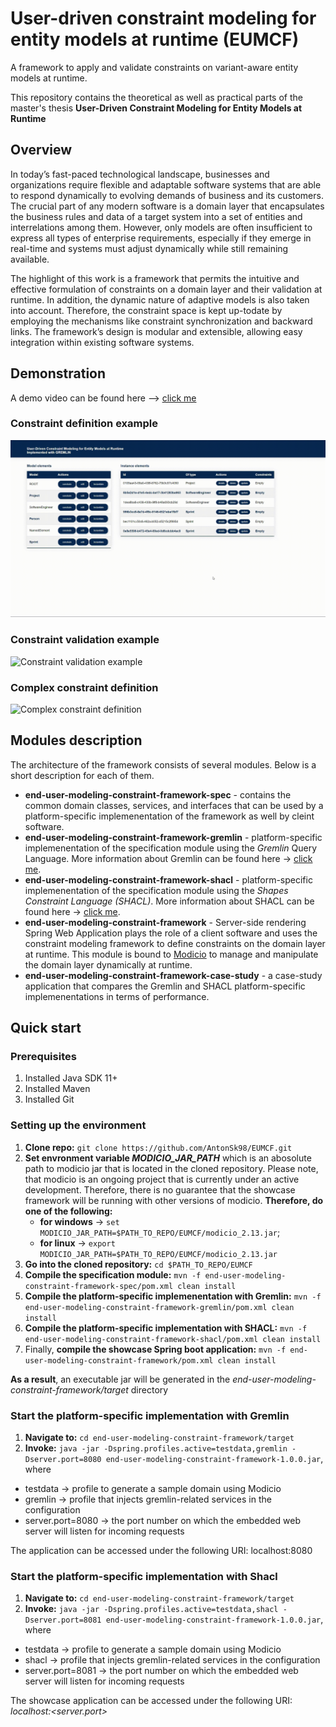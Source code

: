
# User-driven constraint modeling for entity models at runtime (EUMCF)

A framework to apply and validate constraints on variant-aware entity models at runtime.

This repository contains the theoretical as well as practical parts of the master's thesis **User-Driven Constraint Modeling for Entity Models at Runtime**

## Overview
In today’s fast-paced technological landscape, businesses and organizations require flexible and adaptable software systems that are able to respond dynamically to evolving demands of business and its customers. The crucial part of any modern software is a domain layer that encapsulates the business rules and data of a target system into a set of entities and interrelations among them. However, only models are often insufficient to express all types of enterprise requirements, especially if they emerge in real-time and systems must adjust dynamically while still remaining available.

The highlight of this work is a framework that permits the intuitive and effective formulation of constraints on a domain layer and their validation at runtime. In addition, the dynamic nature of adaptive models is also taken into account. Therefore, the constraint space is kept up-todate by employing the mechanisms like constraint synchronization and backward links. The framework’s design is modular and extensible, allowing easy integration within existing software systems.


## Demonstration
A demo video can be found here --> [click me](https://cloudstore.zih.tu-dresden.de/index.php/s/b6WqqQoH4NYrc54)

### Constraint definition example
![Constraint definition example](assets/constraint_definition.gif)

### Constraint validation example
![Constraint validation example](assets/constraint_validation.gif)

### Complex constraint definition
![Complex constraint definition](assets/complex_constraint.gif)

## Modules description

The architecture of the framework consists of several modules. Below is a short description for each of them.

* **end-user-modeling-constraint-framework-spec** - contains the common domain classes, services, and interfaces that can be used by a platform-specific implemenentation of the framework as well by cleint software.
* **end-user-modeling-constraint-framework-gremlin** -  platform-specific implemenentation of the specification module using the *Gremlin* Query Language. More information about Gremlin can be found here -> [click me](https://tinkerpop.apache.org/gremlin.html).
* **end-user-modeling-constraint-framework-shacl** - platform-specific implemenentation of the specification module using the *Shapes Constraint Language (SHACL)*. More information about SHACL can be found here -> [click me](https://www.w3.org/TR/shacl/).
* **end-user-modeling-constraint-framework** - Server-side rendering Spring Web Application plays the role of a client software and uses the constraint modeling framework to define constraints on the domain layer at runtime. This module is bound to [Modicio](https://github.com/modicio) to manage and manipulate the domain layer dynamically at runtime.
* **end-user-modeling-constraint-framework-case-study** - a case-study application that compares the Gremlin and SHACL platform-specific implemenentations in terms of performance.

## Quick start
### Prerequisites
1. Installed Java SDK 11+
2. Installed Maven
3. Installed Git

### Setting up the environment
1. **Clone repo:** `git clone https://github.com/AntonSk98/EUMCF.git`
2. **Set envronment variable *MODICIO_JAR_PATH*** which is an abosolute path to modicio jar that is located in the cloned repository. Please note, that modicio is an ongoing project that is currently under an active development. Therefore, there is no guarantee that the showcase framework will be running with other versions of modicio. **Therefore, do one of the following:**
    * **for windows** -> `set MODICIO_JAR_PATH=$PATH_TO_REPO/EUMCF/modicio_2.13.jar`;
    * **for linux** -> `export MODICIO_JAR_PATH=$PATH_TO_REPO/EUMCF/modicio_2.13.jar`
3. **Go into the cloned repository:** `cd $PATH_TO_REPO/EUMCF`
4. **Compile the specification module:** `mvn -f end-user-modeling-constraint-framework-spec/pom.xml clean install`
5. **Compile the platform-specific implemenentation with Gremlin:** `mvn -f end-user-modeling-constraint-framework-gremlin/pom.xml clean install`
6. **Compile the platform-specific implementation with SHACL:** `mvn -f end-user-modeling-constraint-framework-shacl/pom.xml clean install`
7. Finally, **compile the showcase Spring boot application:** `mvn -f end-user-modeling-constraint-framework/pom.xml clean install`

**As a result**, an executable jar will be generated in the *end-user-modeling-constraint-framework/target* directory

### Start the platform-specific implementation with Gremlin
1. **Navigate to:** `cd end-user-modeling-constraint-framework/target`
2. **Invoke:** `java -jar -Dspring.profiles.active=testdata,gremlin -Dserver.port=8080 end-user-modeling-constraint-framework-1.0.0.jar`, where

* testdata -> profile to generate a sample domain using Modicio
* gremlin -> profile that injects gremlin-related services in the configuration
* server.port=8080 -> the port number on which the embedded web server will listen for incoming requests

The application can be accessed under the following URI: localhost:8080

### Start the platform-specific implementation with Shacl
1. **Navigate to:** `cd end-user-modeling-constraint-framework/target`
2. **Invoke:** `java -jar -Dspring.profiles.active=testdata,shacl -Dserver.port=8081 end-user-modeling-constraint-framework-1.0.0.jar`, where

* testdata -> profile to generate a sample domain using Modicio
* shacl -> profile that injects gremlin-related services in the configuration
* server.port=8081 -> the port number on which the embedded web server will listen for incoming requests

The showcase application can be accessed under the following URI: *localhost:<server.port>*


